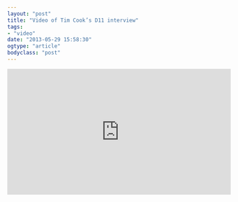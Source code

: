```yaml
---
layout: "post"
title: "Video of Tim Cook’s D11 interview"
tags: 
- "video"
date: "2013-05-29 15:58:30"
ogtype: "article"
bodyclass: "post"
---
```


<iframe frameborder="0" height="288" scrolling="no" src="http://live.wsj.com/public/page/embed-0A0DDC54_6929_43AA_818E_3058B33077B7.html" width="512"></iframe>